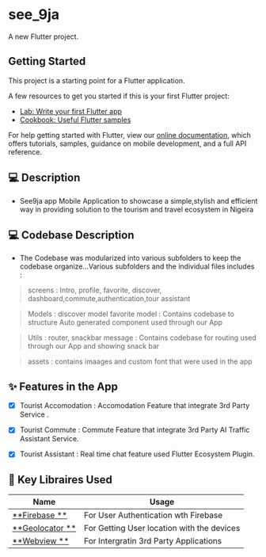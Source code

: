 # see_9ja

A new Flutter project.

## Getting Started

This project is a starting point for a Flutter application.

A few resources to get you started if this is your first Flutter project:

- [Lab: Write your first Flutter app](https://flutter.dev/docs/get-started/codelab)
- [Cookbook: Useful Flutter samples](https://flutter.dev/docs/cookbook)

For help getting started with Flutter, view our
[online documentation](https://flutter.dev/docs), which offers tutorials,
samples, guidance on mobile development, and a full API reference.


## 💻 Description

-  See9ja app Mobile Application to showcase a simple,stylish and efficient way in providing solution to the tourism and travel ecosystem in Nigeira 

## 💻 Codebase Description

- The Codebase was modularized into various subfolders to keep the codebase organize...Various subfolders and the individual files includes :

> screens  : Intro, profile, favorite, discover, dashboard,commute,authentication,tour assistant

> Models : discover model favorite model : Contains codebase to structure Auto generated component used through our App


> Utils : router, snackbar message : Contains codebase for routing used through our App and showing snack bar

> assets : contains imaages and custom font that were used in the app


## ✨ Features in the App

- [x] Tourist Accomodation : Accomodation Feature that integrate 3rd Party Service .
- [x] Tourist Commute : Commute Feature that integrate 3rd Party AI Traffic Assistant Service.
- [x] Tourist Assistant : Real time chat feature used Flutter Ecosystem Plugin.


## 🔌 Key Libraires Used

| Name                                                    | Usage                                               |
| ------------------------------------------------------- | --------------------------------------------------- |
| [**Firebase **](https://pub.dev/packages/avatar_glow)       | For User Authentication wth Firebase                             |
| [**Geolocator **](https://pub.dev/packages/geolocator)     |  For Getting User location with the devices    |
| [**Webview **](https://pub.dev/packages/geolocator)     |  For Intergratin 3rd Party Applications  |







